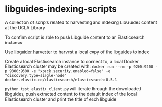 # libguides-indexing-scripts
A collection of scripts related to harvesting and indexing LibGuides content at the UCLA Library

To confirm script is able to push Libguide content to an Elasticsearch instance:

Use [libguider harvester](https://github.com/tulibraries/libguider) to harvest a local copy of the libguides to index

Create a local Elasticsearch instance to connect to, a local Docker Elasticsearch cluster may be created with:
`docker run --rm -p 9200:9200 -p 9300:9300 -e "xpack.security.enabled=false" -e "discovery.type=single-node" docker.elastic.co/elasticsearch/elasticsearch:8.5.3`

`python test_elastic_client.py` will iterate through the downloaded libguides, push extracted content to the default index of the local Elasticsearch cluster and print the title of each libguide
